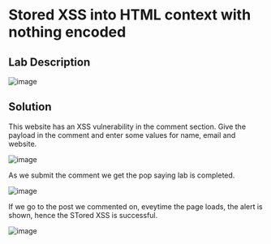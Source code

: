 # Stored XSS into HTML context with nothing encoded

## Lab Description

![image](https://github.com/KVNuhman/Web-Security-Lab/assets/46161259/c31cd69c-8c57-4ac4-8467-23bb09216c75)

## Solution

This website has an XSS vulnerability in the comment section. Give the payload in the comment and enter some values for name, email and website.

![image](https://github.com/KVNuhman/Web-Security-Lab/assets/46161259/0b860d74-422f-4d87-81c5-6349598cd50f)

As we submit the comment we get the pop saying lab is completed.

![image](https://github.com/KVNuhman/Web-Security-Lab/assets/46161259/d331dcec-6814-45b6-8d39-3f4d9effed28)

If we go to the post we commented on, eveytime the page loads, the alert is shown, hence the STored XSS is successful.

![image](https://github.com/KVNuhman/Web-Security-Lab/assets/46161259/1fa34378-4da6-4bff-81fd-dea487d14cc1)
